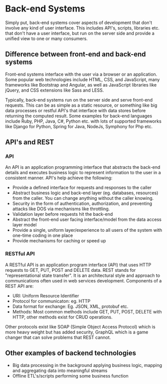 # Back-end Systems

Simply put, back-end systems cover aspects of development that don't involve any kind of user interface. This includes API's, scripts, libraries etc. that don't have a user interface, but run on the server side and provide a unified view to one or many consumers.

## Difference between front-end and back-end systems
Front-end systems interface with the user via a browser or an application. Some popular web technologies include HTML, CSS, and JavaScript, many frameworks like Bootstrap and Angular, as well as JavaScript libraries like jQuery, and CSS extensions like Sass and LESS.

Typically, back-end systems run on the server side and serve front-end requests. This can be as simple as a static resource, or something like big data processes or restful API's that interface with data stores before returning the computed result. Some examples for back-end languages include Ruby, PHP, Java, C#, Python etc. with lots of supported frameworks like Django for Python, Spring for Java, NodeJs, Symphony for Php etc.

## API's and REST
### API
An API is an application programming interface that abstracts the back-end details and executes business logic to represent information to the user in a consistent manner. API's help achieve the following:
* Provide a defined interface for requests and responses to the caller
* Abstract business logic and back-end layer (eg. databases, resources) from the caller. You can change anything without the caller knowing.
* Security in the form of authentication, authorization, and preventing attacks like DOS via mechanisms like throttling.
* Validation layer before requests hit the back-end
* Abstract the front-end user facing interface/model from the data access layer model
* Provide a single, uniform layer/experience to all users of the system with one-time coding in one place
* Provide mechanisms for caching or speed up
### RESTful API
A RESTful API is an application program interface (API) that uses HTTP requests to GET, PUT, POST and DELETE data. REST stands for "representational state transfer". It is an architectural style and approach to communications often used in web services development. Components of a REST API are:
* URI: Uniform Resource Identifier
* Protocol for communicaton: eg. HTTP
* Data format for exchange: Eg. JSON, XML, protobuf etc.
* Methods: Most common methods include GET, PUT, POST, DELETE with HTTP, other methods exist for CRUD operations.

Other protocols exist like SOAP (Simple Object Access Protocol) which is more heavy weight but has added security, GraphQL which is a game changer that can solve problems that REST cannot.

## Other examples of backend technologies
* Big data processing in the background applying business logic, mapping and aggregating data into meaningful streams
* Offline ETL's/scripts performing some business function
